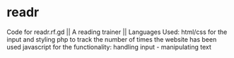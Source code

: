 # readr
Code for readr.rf.gd ||
A reading trainer ||
Languages Used:
html/css for the input and styling
php to track the number of times the website has been used
javascript for the functionality: handling input - manipulating text
